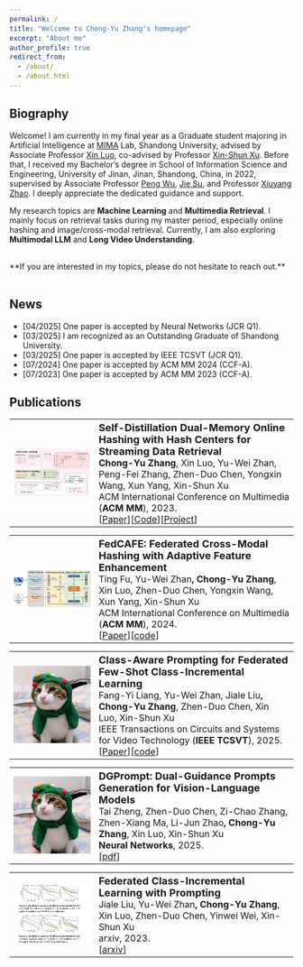 ```yaml
---
permalink: /
title: "Welcome to Chong-Yu Zhang's homepage"
excerpt: "About me"
author_profile: true
redirect_from: 
  - /about/
  - /about.html
---
```


Biography
------
Welcome! I am currently in my final year as a Graduate student majoring in Artificial Intelligence at <a href="https://mima.sdu.edu.cn">MIMA</a> Lab, Shandong University, advised by Associate Professor <a href="https://faculty.sdu.edu.cn/luoxin/zh_CN/index.htm">Xin Luo</a>, co-advised by Professor <a href="https://faculty.sdu.edu.cn/xuxinshun/zh_CN/index.htm">Xin-Shun Xu</a>. Before that, I received my Bachelor’s degree in School of Information Science and Engineering, University of Jinan, Jinan, Shandong, China, in 2022, supervised by Associate Professor <a href ="http://2021.yzadm.ujn.edu.cn/Page/Dsxx/ssds_data/ssds_id/a8ba7dfc-7b89-18f8-af5c-5c4705349712/status/1.html">Peng Wu</a>, <a href ="http://2021.yzadm.ujn.edu.cn/Page/Dsxx/ssds_data/ssds_id/a8ba7dfc-7b89-18f8-af5c-5c4705349712/status/1.html">Jie Su</a>, and Professor [Xiuyang Zhao](https://ujnview.github.io/). I deeply appreciate the dedicated guidance and support.

My research topics are **Machine Learning** and **Multimedia Retrieval**. I mainly focus on retrieval tasks during my master period, especially online hashing and image/cross-modal retrieval. Currently, I am also exploring **Multimodal LLM** and **Long Video Understanding**.

<!-- Besides, I am also open and willing to explore other tasks, e.g., **vision-language models**, **LLMs**, test-time adaptation, incremental learning, prompt learning, and federated learning.  -->
<br>
**If you are interested in my topics, please do not hesitate to reach out.**
<br>

<!-- <span style="color:blue"> I am currently seeking a PhD position for Fall 2025. If you're interested or have any opportunities available, feel free to drop me an email. </span> -->
<br>

<!-- My CV (Curriculum Vitae) can be found in [[HTML_CV](../ownhtml/cv_html_page.html)] . -->
<!-- [[new_CV](../ownhtml/Curriculum_Vitae_Chongyu_Zhang.pdf)]  -->


News
------

<ul>
  <li>[04/2025] One paper is accepted by Neural Networks (JCR Q1). </li>
  <li>[03/2025] I am recognized as an Outstanding Graduate of Shandong University. </li>
  <li>[03/2025] One paper is accepted by IEEE TCSVT (JCR Q1). </li>
  <li>[07/2024] One paper is accepted by ACM MM 2024 (CCF-A). </li>
  <li>[07/2023] One paper is accepted by ACM MM 2023 (CCF-A). </li>
</ul>


Publications
------

<table style="width:100%">
  <tr>
    <th width="30%">
      <img src="../images/mm_2023_framework.png" width="350"/>
    </th>
    <th style="text-align:left" width="70%">
            <span style="font-size:18px">Self-Distillation Dual-Memory Online Hashing with Hash Centers for Streaming Data Retrieval</span><br>
            <span style="font-size:16px">Chong-Yu Zhang<span style="font-weight:normal">, Xin Luo, Yu-Wei Zhan, Peng-Fei Zhang, Zhen-Duo Chen, Yongxin Wang, Xun Yang, Xin-Shun Xu</span></span><br>
            <span style="font-weight:normal;font-size:16px">ACM International Conference on Multimedia (<strong>ACM MM</strong>), 2023.</span><br>
            <span style="font-weight:normal;font-size:16px">[<a href="https://doi.org/10.1145/3581783.3612119">Paper</a>][<a href="https://github.com/ZCyueternal/SDOH-HC">Code</a>][<a href="../proj/23-SDOH-HC-MM/index.html">Project</a>]
            <!--[<a href="https://www.baidu.com/">Youtube Video</a>][<a href="https://www.baidu.com/">Bilibili Video</a>]--></span>
    </th>
  </tr> 
</table>


<table style="width:100%">
  <tr>
    <th width="30%">
      <img src="../images/mm_2024_framework.png" width="350"/>
    </th>
    <th style="text-align:left" width="70%">
            <span style="font-size:18px">FedCAFE: Federated Cross-Modal Hashing with Adaptive Feature Enhancement</span><br>
            <span style="font-size:16px"><span style="font-weight:normal">Ting Fu, Yu-Wei Zhan</span>, Chong-Yu Zhang<span style="font-weight:normal">, Xin Luo,  Zhen-Duo Chen, Yongxin Wang, Xun Yang, Xin-Shun Xu</span></span><br>
            <span style="font-weight:normal;font-size:16px">ACM International Conference on Multimedia (<strong>ACM MM</strong>), 2024.</span><br>
            <span style="font-weight:normal;font-size:16px">[<a href="https://doi.org/10.1145/3664647.3681319" target="_blank">Paper</a>][<a href="https://github.com/FtAhub/FedCAFE" target="_blank">code</a>]</span>
    </th>
  </tr> 
</table>



<table style="width:100%">
  <tr>
    <th width="30%">
      <img src="../images/miaomiao.png" width="350"/>
    </th>
    <th style="text-align:left" width="70%">
            <span style="font-size:18px">Class-Aware Prompting for Federated Few-Shot Class-Incremental Learning</span><br>
            <span style="font-size:16px"><span style="font-weight:normal">Fang-Yi Liang, Yu-Wei Zhan, Jiale Liu</span>, Chong-Yu Zhang<span style="font-weight:normal">, Zhen-Duo Chen, Xin Luo, Xin-Shun Xu</span></span><br>
            <span style="font-weight:normal;font-size:16px">IEEE Transactions on Circuits and Systems for Video Technology (<strong>IEEE TCSVT</strong>), 2025.</span><br>
            <span style="font-weight:normal;font-size:16px">[<a href="https://ieeexplore.ieee.org/document/10926539" target="_blank">Paper</a>][<a href="https://github.com/FangyiLiang/FedCAP" target="_blank">code</a>]</span>
    </th>
  </tr> 
</table>


<table style="width:100%">
  <tr>
    <th width="30%">
      <img src="../images/miaomiao.png" width="350"/>
    </th>
    <th style="text-align:left" width="70%">
            <span style="font-size:18px">DGPrompt: Dual-Guidance Prompts Generation for Vision-Language Models</span><br>
            <span style="font-size:16px"><span style="font-weight:normal">Tai Zheng, Zhen-Duo Chen, Zi-Chao Zhang, Zhen-Xiang Ma, Li-Jun Zhao</span>, Chong-Yu Zhang<span style="font-weight:normal">, Xin Luo, Xin-Shun Xu</span></span><br>
            <span style="font-weight:normal;font-size:16px"><strong>Neural Networks</strong>, 2025.</span><br>
            <span style="font-weight:normal;font-size:16px">[<a href="https://doi.org/10.1016/j.neunet.2025.107472" target="_blank">pdf</a>]</span>
    </th>
  </tr> 
</table>



<table>
<tr>
    <th width="30%">
      <img src="../images/ljl_2023_FCILPT_framework.png" width="350"/>
    </th>
    <th style="text-align:left" width="70%">
            <span style="font-size:18px">Federated Class-Incremental Learning with Prompting</span><br>
            <span style="font-size:16px"><span style="font-weight:normal">Jiale Liu, Yu-Wei Zhan</span>, Chong-Yu Zhang<span style="font-weight:normal">, Xin Luo, Zhen-Duo Chen, Yinwei Wei, Xin-Shun Xu</span></span><br>
            <span style="font-weight:normal;font-size:16px">arxiv, 2023.</span>
            <br>
            <span style="font-weight:normal;font-size:16px">
            [<a href="https://arxiv.org/pdf/2310.08948.pdf">arxiv</a>]</span>
    </th>
  </tr> 

</table>
